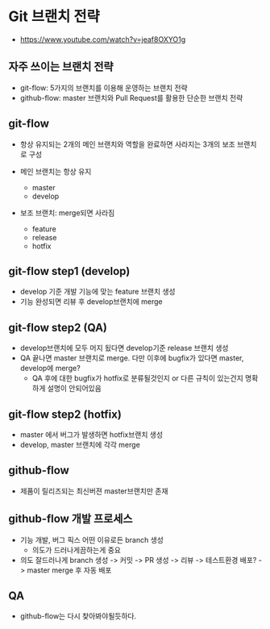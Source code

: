 
# Git 브랜치 전략
- https://www.youtube.com/watch?v=jeaf8OXYO1g

## 자주 쓰이는 브랜치 전략
- git-flow: 5가지의 브랜치를 이용해 운영하는 브랜치 전략
- github-flow: master 브랜치와 Pull Request를 활용한 단순한 브랜치 전략

## git-flow
- 항상 유지되는 2개의 메인 브랜치와 역할을 완료하면 사라지는 3개의 보조 브랜치로 구성

- 메인 브랜치는 항상 유지
	- master
	- develop
- 보조 브랜치: merge되면 사라짐
	- feature
	- release
	- hotfix

## git-flow step1 (develop)
- develop 기준 개발 기능에 맞는 feature 브랜치 생성
- 기능 완성되면 리뷰 후 develop브랜치에 merge

## git-flow step2 (QA)
- develop브랜치에 모두 머지 됬다면 develop기준 release 브랜치 생성
- QA 끝나면 master 브랜치로 merge. 다만 이후에 bugfix가 있다면 master, develop에 merge?
	- QA 후에 대한 bugfix가 hotfix로 분류될것인지 or 다른 규칙이 있는건지 명확하게 설명이 안되어있음 

## git-flow step2 (hotfix)
- master 에서 버그가 발생하면 hotfix브랜치 생성
- develop, master 브랜치에 각각 merge

## github-flow
- 제품이 릴리즈되는 최신버젼 master브랜치만 존재

## github-flow 개발 프로세스
- 기능 개발, 버그 픽스 어떤 이유로든 branch 생성
	- 의도가 드러나게끔하는게 중요
- 의도 잘드러나게 branch 생성 -> 커밋 ->  PR 생성 -> 리뷰 -> 테스트환경 배포? -> master merge 후 자동 배포

## QA
- github-flow는 다시 찾아봐야될듯하다.